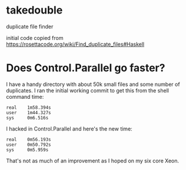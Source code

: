 # takedouble
duplicate file finder

initial code copied from https://rosettacode.org/wiki/Find_duplicate_files#Haskell

# Does Control.Parallel go faster?
I have a handy directory with about 50k small files and some number of duplicates. I ran the initial working commit to get this from the shell command time:
```
real    1m58.394s
user    1m44.327s
sys     0m6.516s
```
I hacked in Control.Parallel and here's the new time:
```
real    0m56.193s
user    0m50.792s
sys     0m5.959s
```
That's not as much of an improvement as I hoped on my six core Xeon.
